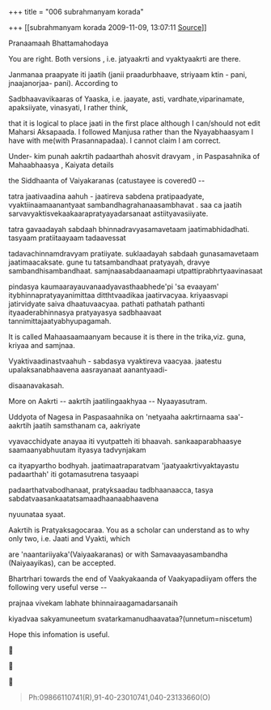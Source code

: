 +++
title = "006 subrahmanyam korada"

+++
[[subrahmanyam korada	2009-11-09, 13:07:11 [Source](https://groups.google.com/g/bvparishat/c/VxjjgvkdtWk)]]



Pranaamaah Bhattamahodaya



You are right. Both versions , i.e. jatyaakrti and vyaktyaakrti are there.



Janmanaa praapyate iti jaatih (janii praadurbhaave, striyaam ktin - pani, jnaajanorjaa- pani). According to

Sadbhaavavikaaras of Yaaska, i.e. jaayate, asti, vardhate,viparinamate, apaksiiyate, vinasyati, I rather think,

that it is logical to place jaati in the first place although I can/should not edit Maharsi Aksapaada. I followed Manjusa rather than the Nyayabhaasyam I have with me(with Prasannapadaa). I cannot claim I am correct.



Under- kim punah aakrtih padaarthah ahosvit dravyam , in Paspasahnika of Mahaabhaasya , Kaiyata details

the Siddhaanta of Vaiyakaranas (catustayee is covered0 --



tatra jaativaadina aahuh - jaatireva sabdena pratipaadyate, vyaktiinaamaanantyaat sambandhagrahanaasambhavat . saa ca jaatih sarvavyaktisvekaakaarapratyayadarsanaat astiityavasiiyate.

tatra gavaadayah sabdaah bhinnadravyasamavetaam jaatimabhidadhati. tasyaam pratiitaayaam tadaavessat

tadavachinnamdravyam pratiiyate. suklaadayah sabdaah gunasamavetaam jaatimaacaksate. gune tu tatsambandhaat pratyayah, dravye sambandhisambandhaat. samjnaasabdaanaamapi utpattiprabhrtyaavinasaat

pindasya kaumaarayauvanaadyavasthaabhede'pi 'sa evaayam' itybhinnapratyayanimittaa ditthtvaadikaa jaatirvacyaa. kriyaasvapi jatirvidyate saiva dhaatuvaacyaa. pathati pathatah pathanti ityaaderabhinnasya pratyayasya sadbhaavaat tannimittajaatyabhyupagamah.



It is called Mahaasaamaanyam because it is there in the trika,viz. guna, kriyaa and samjnaa.



Vyaktivaadinastvaahuh - sabdasya vyaktireva vaacyaa. jaatestu upalaksanabhaavena aasrayanaat aanantyaadi-

disaanavakasah.  


More on Aakrti -- aakrtih jaatilingaakhyaa -- Nyaayasutram.



Uddyota of Nagesa in Paspasaahnika on 'netyaaha aakrtirnaama saa'- aakrtih jaatih samsthanam ca, aakriyate

vyavacchidyate anayaa iti vyutpatteh iti bhaavah. sankaaparabhaasye saamaanyabhuutam ityasya tadvynjakam

ca ityapyartho bodhyah. jaatimaatraparatvam 'jaatyaakrtivyaktayastu padaarthah' iti gotamasutrena tasyaapi

padaarthatvabodhanaat, pratyksaadau tadbhaanaacca, tasya sabdatvaasankaatatsamaadhaanaabhaavena

nyuunataa syaat.  


Aakrtih is Pratyaksagocaraa. You as a scholar can understand as to why only two, i.e. Jaati and Vyakti, which

are 'naantariiyaka'(Vaiyaakaranas) or with Samavaayasambandha (Naiyaayikas), can be accepted.



Bhartrhari towards the end of Vaakyakaanda of Vaakyapadiiyam offers the following very useful verse --



prajnaa vivekam labhate bhinnairaagamadarsanaih

kiyadvaa sakyamuneetum svatarkamanudhaavataa?(unnetum=niscetum)



Hope this infomation is useful.







> Ph:09866110741(R),91-40-23010741,040-23133660(O)

